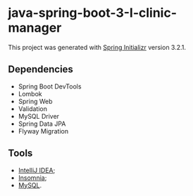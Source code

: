 # java-spring-boot-3-I-clinic-manager

This project was generated with [Spring Initializr](https://start.spring.io/) version 3.2.1.

## Dependencies

- Spring Boot DevTools
- Lombok
- Spring Web
- Validation
- MySQL Driver
- Spring Data JPA
- Flyway Migration

## Tools

- [IntelliJ IDEA](https://www.jetbrains.com/pt-br/idea/);
- [Insomnia](https://app.insomnia.rest/);
- [MySQL](https://www.mysql.com/downloads/).